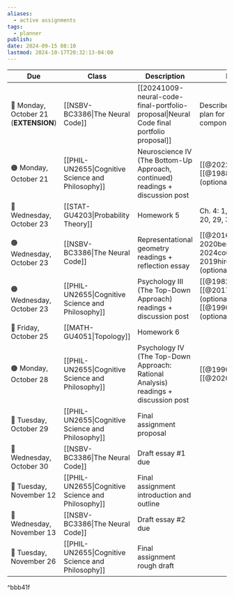 ```yaml
---
aliases:
  - active assignments
tags:
  - planner
publish: 
date: 2024-09-15 08:10
lastmod: 2024-10-17T20:32:13-04:00
---
```


| Due                                   | Class                                             | Description                                                                             | Notes                                                                      |
| ------------------------------------- | ------------------------------------------------- | --------------------------------------------------------------------------------------- | -------------------------------------------------------------------------- |
| 🔴 Monday, October 21 (**EXTENSION**) | [[NSBV-BC3386\|The Neural Code]]                  | [[20241009-neural-code-final-portfolio-proposal\|Neural Code final portfolio proposal]] | Describe topic and plan for “free” component                               |
| 🟠 Monday, October 21                 | [[PHIL-UN2655\|Cognitive Science and Philosophy]] | Neuroscience IV (The Bottom-Up Approach, continued) readings + discussion post          | [[@2022cao]]<br>[[@1988churchland]] (optional)                             |
| 🔴 Wednesday, October 23              | [[STAT-GU4203\|Probability Theory]]               | Homework 5                                                                              | Ch. 4: 1, 5, 6, 9, 12, 20, 29, 30.                                         |
| 🟠 Wednesday, October 23              | [[NSBV-BC3386\|The Neural Code]]                  | Representational geometry readings + reflection essay                                   | [[@2016fusi]]<br>2020bernardi<br>2024courellis<br>2019hirokawa (optional)  |
| 🟠 Wednesday, October 23              | [[PHIL-UN2655\|Cognitive Science and Philosophy]] | Psychology III (The Top-Down Approach) readings + discussion post                       | [[@1982marr]]<br>[[@2017jonas]] (optional)<br>[[@1990anderson]] (optional) |
| 🔴 Friday, October 25                 | [[MATH-GU4051\|Topology]]                         | Homework 6                                                                              |                                                                            |
| 🟠 Monday, October 28                 | [[PHIL-UN2655\|Cognitive Science and Philosophy]] | Psychology IV (The Top-Down Approach: Rational Analysis) readings + discussion post     | [[@1990anderson]]<br>[[@2020lieder]]                                       |
| 🔴 Tuesday, October 29                | [[PHIL-UN2655\|Cognitive Science and Philosophy]] | Final assignment proposal                                                               |                                                                            |
| 🔴 Wednesday, October 30              | [[NSBV-BC3386\|The Neural Code]]                  | Draft essay #1 due                                                                      |                                                                            |
| 🔴 Tuesday, November 12               | [[PHIL-UN2655\|Cognitive Science and Philosophy]] | Final assignment introduction and outline                                               |                                                                            |
| 🔴 Wednesday, November 13             | [[NSBV-BC3386\|The Neural Code]]                  | Draft essay #2 due                                                                      |                                                                            |
| 🔴 Tuesday, November 26               | [[PHIL-UN2655\|Cognitive Science and Philosophy]] | Final assignment rough draft                                                            |                                                                            |

^bbb41f


